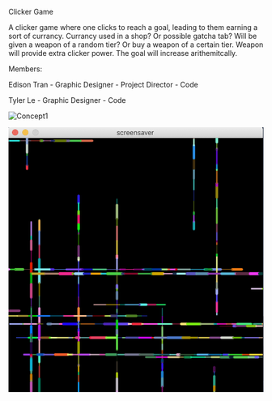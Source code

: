 Clicker Game

A clicker game where one clicks to reach a goal, leading to them earning a sort of currancy.
Currancy used in a shop? Or possible gatcha tab?
Will be given a weapon of a random tier? 
Or buy a weapon of a certain tier.
Weapon will provide extra clicker power.
The goal will increase arithemitcally.


Members:

Edison Tran - Graphic Designer - Project Director - Code

Tyler Le - Graphic Designer - Code

![Concept1](https://github.com/TylerLeCmd/CPProjects/tree/gh-pages/images/game2021/concept1.png?raw=true)

![Screen Saver](https://github.com/TylerLeCmd/CPProjects/blob/gh-pages/images/Screen%20Shot%202021-03-22%20at%201.18.57%20PM.png?raw=true)
